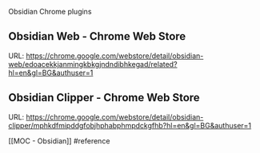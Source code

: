 Obsidian Chrome plugins
## Obsidian Web - Chrome Web Store
URL: https://chrome.google.com/webstore/detail/obsidian-web/edoacekkjanmingkbkgjndndibhkegad/related?hl=en&gl=BG&authuser=1


## Obsidian Clipper - Chrome Web Store
URL: https://chrome.google.com/webstore/detail/obsidian-clipper/mphkdfmipddgfobjhphabphmpdckgfhb?hl=en&gl=BG&authuser=1

[[MOC - Obsidian]]  #reference 